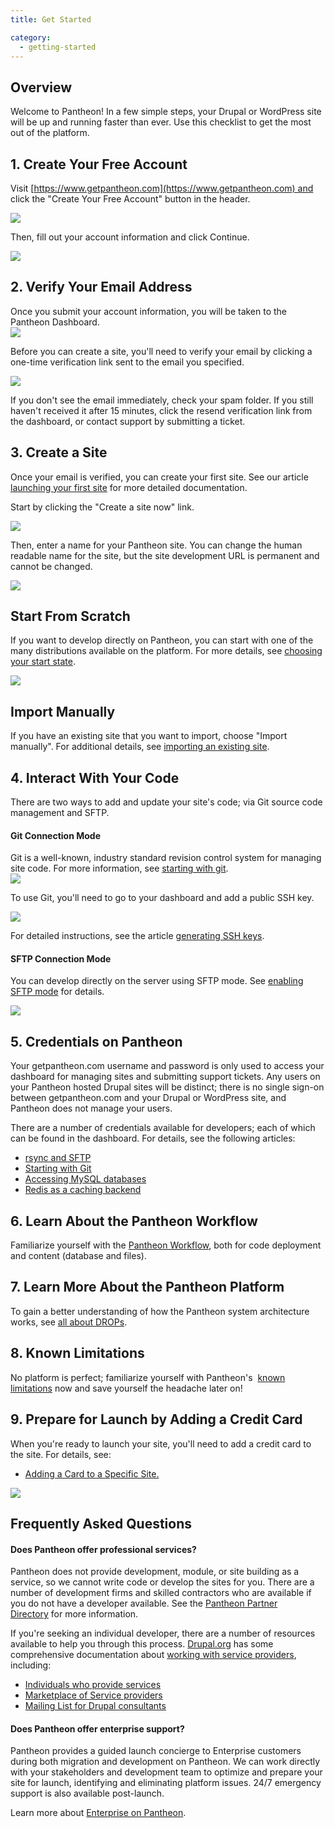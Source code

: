 ```yaml
---
title: Get Started

category:
  - getting-started
---
```


## Overview

Welcome to Pantheon! In a few simple steps, your Drupal or WordPress site will be up and running faster than ever. Use this checklist to get the most out of the platform.




## 1. Create Your Free Account

Visit [https://www.getpantheon.com](https://www.getpantheon.com) and click  the "Create Your Free Account" button in the header.

![](https://pantheon-systems.desk.com/customer/portal/attachments/179991)

Then, fill out your account information and click Continue.

![](https://pantheon-systems.desk.com/customer/portal/attachments/214016)

## 2. Verify Your Email Address

Once you submit your account information, you will be taken to the Pantheon Dashboard.  
![](https://pantheon-systems.desk.com/customer/portal/attachments/180002)  

Before you can create a site, you'll need to verify your email by clicking a one-time verification link sent to the email you specified.  


![](https://pantheon-systems.desk.com/customer/portal/attachments/180004)

If you don't see the email immediately, check your spam folder. If you still haven't received it after 15 minutes, click the resend verification link from the dashboard, or contact support by submitting a ticket.

## 3. Create a Site

Once your email is verified, you can create your first site. See our article  [launching your first site](/documentation/getting-started/creating-your-first-site/) for more detailed documentation.  



Start by clicking the "Create a site now" link.  


![](https://pantheon-systems.desk.com/customer/portal/attachments/180010)

Then, enter a name for your Pantheon site. You can change the human readable name for the site, but the site development URL is permanent and cannot be changed.

![](https://pantheon-systems.desk.com/customer/portal/attachments/180013)

## Start From Scratch

If you want to develop directly on Pantheon, you can start with one of the many distributions available on the platform. For more details, see [choosing your start state](/documentation/getting-started/choosing-your-start-state/-choosing-your-start-state#starting-with-a-Drupal-product).

![](https://pantheon-systems.desk.com/customer/portal/attachments/180017)

## Import Manually

If you have an existing site that you want to import, choose "Import manually". For additional details, see [importing an existing site](/documentation/advanced-topics/importing-an-existing-drupal-site-to-pantheon/-importing-an-existing-site).

## 4. Interact With Your Code

There are two ways to add and update your site's code; via Git source code management and SFTP.

#### Git Connection Mode

Git is a well-known, industry standard revision control system for managing site code. For more information, see [starting with git](/documentation/getting-started/starting-with-git/-starting-with-git).  
![](https://pantheon-systems.desk.com/customer/portal/attachments/180025)  

To use Git, you'll need to go to your dashboard and add a public SSH key.  


![](https://pantheon-systems.desk.com/customer/portal/attachments/180030)  


For detailed instructions, see the article [generating SSH keys](/documentation/howto/generating-ssh-keys/).

#### SFTP Connection Mode

You can develop directly on the server using SFTP mode. See [enabling SFTP mode](/documentation/getting-started/developing-on-pantheon-directly-with-sftp-mode/) for details.


![](https://pantheon-systems.desk.com/customer/portal/attachments/180036)

## 5. Credentials on Pantheon

Your getpantheon.com username and password is only used to access your dashboard for managing sites and submitting support tickets. Any users on your Pantheon hosted Drupal sites will be distinct; there is no single sign-on between getpantheon.com and your Drupal or WordPress site, and Pantheon does not manage your users.  

There are a number of credentials available for developers; each of which can be found in the dashboard. For details, see the following articles:

- [rsync and SFTP](/documentation/advanced-topics/rsync-and-sftp/-rsync-and-sftp)
- [Starting with Git](/documentation/getting-started/starting-with-git/)
- [Accessing MySQL databases](/documentation/advanced-topics/accessing-mysql-databases/)
- [Redis as a caching backend](/documentation/howto/redis-as-a-caching-backend/-redis)

## 6. Learn About the Pantheon Workflow

Familiarize yourself with the [Pantheon Workflow](/documentation/howto/using-the-pantheon-workflow/), both for code deployment and content (database and files).

## 7. Learn More About the Pantheon Platform

To gain a better understanding of how the Pantheon system architecture works, see [all about DROPs](/documentation/advanced-topics/all-about-application-containers/).

## 8. Known Limitations

No platform is perfect; familiarize yourself with Pantheon's  [known limitations](/documentation/running-drupal/known-limitations/-known-limitations) now and save yourself the headache later on!

## 9. Prepare for Launch by Adding a Credit Card

When you're ready to launch your site, you'll need to add a credit card to the site. For details, see:

- [Adding a Card to a Specific Site.](/documentation/howto/add-a-credit-card-to-a-site/-add-a-credit-card-to-a-site)

![](https://pantheon-systems.desk.com/customer/portal/attachments/180046)

## Frequently Asked Questions

#### Does Pantheon offer professional services?

Pantheon does not provide development, module, or site building as a service, so we cannot write code or develop the sites for you. There are a number of development firms and skilled contractors who are available if you do not have a developer available. See the [Pantheon Partner Directory](https://www.getpantheon.com/partners) for more information.

If you're seeking an individual developer, there are a number of resources available to help you through this process. [Drupal.org](http://drupal.org/) has some comprehensive documentation about [working with service providers](http://drupal.org/node/51169), including:

- [Individuals who provide services](http://drupal.org/profile/profile_drupal_services)
- [Marketplace of Service providers](http://drupal.org/drupal-services)
- [Mailing List for Drupal consultants](http://lists.drupal.org/mailman/listinfo/consulting)

#### Does Pantheon offer enterprise support?

Pantheon provides a guided launch concierge to Enterprise customers during both migration and development on Pantheon. We can work directly with your stakeholders and development team to optimize and prepare your site for launch, identifying and eliminating platform issues. 24/7 emergency support is also available post-launch.

Learn more about [Enterprise on Pantheon](https://www.getpantheon.com/enterprise).
